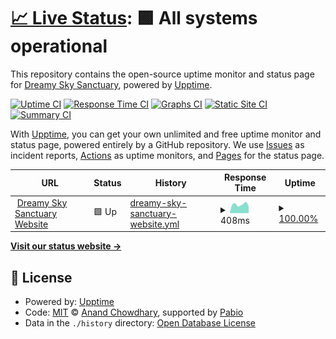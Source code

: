 # [📈 Live Status](https://status.dreamyskysanctuary.com): <!--live status--> **🟩 All systems operational**

This repository contains the open-source uptime monitor and status page for [Dreamy Sky Sanctuary](https://dreamyskysanctuary.com), powered by [Upptime](https://github.com/upptime/upptime).

[![Uptime CI](https://github.com/dreamy-sky-sanctuary/Uptime-DreamySkySanctuary.com/workflows/Uptime%20CI/badge.svg)](https://github.com/dreamy-sky-sanctuary/Uptime-DreamySkySanctuary.com/actions?query=workflow%3A%22Uptime+CI%22)
[![Response Time CI](https://github.com/dreamy-sky-sanctuary/Uptime-DreamySkySanctuary.com/workflows/Response%20Time%20CI/badge.svg)](https://github.com/dreamy-sky-sanctuary/Uptime-DreamySkySanctuary.com/actions?query=workflow%3A%22Response+Time+CI%22)
[![Graphs CI](https://github.com/dreamy-sky-sanctuary/Uptime-DreamySkySanctuary.com/workflows/Graphs%20CI/badge.svg)](https://github.com/dreamy-sky-sanctuary/Uptime-DreamySkySanctuary.com/actions?query=workflow%3A%22Graphs+CI%22)
[![Static Site CI](https://github.com/dreamy-sky-sanctuary/Uptime-DreamySkySanctuary.com/workflows/Static%20Site%20CI/badge.svg)](https://github.com/dreamy-sky-sanctuary/Uptime-DreamySkySanctuary.com/actions?query=workflow%3A%22Static+Site+CI%22)
[![Summary CI](https://github.com/dreamy-sky-sanctuary/Uptime-DreamySkySanctuary.com/workflows/Summary%20CI/badge.svg)](https://github.com/dreamy-sky-sanctuary/Uptime-DreamySkySanctuary.com/actions?query=workflow%3A%22Summary+CI%22)

With [Upptime](https://upptime.js.org), you can get your own unlimited and free uptime monitor and status page, powered entirely by a GitHub repository. We use [Issues](https://github.com/dreamy-sky-sanctuary/Uptime-DreamySkySanctuary.com/issues) as incident reports, [Actions](https://github.com/dreamy-sky-sanctuary/Uptime-DreamySkySanctuary.com/actions) as uptime monitors, and [Pages](https://status.dreamyskysanctuary.com) for the status page.

<!--start: status pages-->
<!-- This summary is generated by Upptime (https://github.com/upptime/upptime) -->
<!-- Do not edit this manually, your changes will be overwritten -->
<!-- prettier-ignore -->
| URL | Status | History | Response Time | Uptime |
| --- | ------ | ------- | ------------- | ------ |
| <img alt="" src="https://dreamyskysanctuary.com/public/imgs/icon.webp" height="13"> [Dreamy Sky Sanctuary Website](https://dreamyskysanctuary.com/) | 🟩 Up | [dreamy-sky-sanctuary-website.yml](https://github.com/Dreamy-Sky-Sanctuary/Uptime-DreamySkySanctuary.com/commits/HEAD/history/dreamy-sky-sanctuary-website.yml) | <details><summary><img alt="Response time graph" src="./graphs/dreamy-sky-sanctuary-website/response-time-week.png" height="20"> 408ms</summary><br><a href="https://status.dreamyskysanctuary.com/history/dreamy-sky-sanctuary-website"><img alt="Response time 380" src="https://img.shields.io/endpoint?url=https%3A%2F%2Fraw.githubusercontent.com%2FDreamy-Sky-Sanctuary%2FUptime-DreamySkySanctuary.com%2FHEAD%2Fapi%2Fdreamy-sky-sanctuary-website%2Fresponse-time.json"></a><br><a href="https://status.dreamyskysanctuary.com/history/dreamy-sky-sanctuary-website"><img alt="24-hour response time 449" src="https://img.shields.io/endpoint?url=https%3A%2F%2Fraw.githubusercontent.com%2FDreamy-Sky-Sanctuary%2FUptime-DreamySkySanctuary.com%2FHEAD%2Fapi%2Fdreamy-sky-sanctuary-website%2Fresponse-time-day.json"></a><br><a href="https://status.dreamyskysanctuary.com/history/dreamy-sky-sanctuary-website"><img alt="7-day response time 408" src="https://img.shields.io/endpoint?url=https%3A%2F%2Fraw.githubusercontent.com%2FDreamy-Sky-Sanctuary%2FUptime-DreamySkySanctuary.com%2FHEAD%2Fapi%2Fdreamy-sky-sanctuary-website%2Fresponse-time-week.json"></a><br><a href="https://status.dreamyskysanctuary.com/history/dreamy-sky-sanctuary-website"><img alt="30-day response time 376" src="https://img.shields.io/endpoint?url=https%3A%2F%2Fraw.githubusercontent.com%2FDreamy-Sky-Sanctuary%2FUptime-DreamySkySanctuary.com%2FHEAD%2Fapi%2Fdreamy-sky-sanctuary-website%2Fresponse-time-month.json"></a><br><a href="https://status.dreamyskysanctuary.com/history/dreamy-sky-sanctuary-website"><img alt="1-year response time 380" src="https://img.shields.io/endpoint?url=https%3A%2F%2Fraw.githubusercontent.com%2FDreamy-Sky-Sanctuary%2FUptime-DreamySkySanctuary.com%2FHEAD%2Fapi%2Fdreamy-sky-sanctuary-website%2Fresponse-time-year.json"></a></details> | <details><summary><a href="https://status.dreamyskysanctuary.com/history/dreamy-sky-sanctuary-website">100.00%</a></summary><a href="https://status.dreamyskysanctuary.com/history/dreamy-sky-sanctuary-website"><img alt="All-time uptime 99.93%" src="https://img.shields.io/endpoint?url=https%3A%2F%2Fraw.githubusercontent.com%2FDreamy-Sky-Sanctuary%2FUptime-DreamySkySanctuary.com%2FHEAD%2Fapi%2Fdreamy-sky-sanctuary-website%2Fuptime.json"></a><br><a href="https://status.dreamyskysanctuary.com/history/dreamy-sky-sanctuary-website"><img alt="24-hour uptime 100.00%" src="https://img.shields.io/endpoint?url=https%3A%2F%2Fraw.githubusercontent.com%2FDreamy-Sky-Sanctuary%2FUptime-DreamySkySanctuary.com%2FHEAD%2Fapi%2Fdreamy-sky-sanctuary-website%2Fuptime-day.json"></a><br><a href="https://status.dreamyskysanctuary.com/history/dreamy-sky-sanctuary-website"><img alt="7-day uptime 100.00%" src="https://img.shields.io/endpoint?url=https%3A%2F%2Fraw.githubusercontent.com%2FDreamy-Sky-Sanctuary%2FUptime-DreamySkySanctuary.com%2FHEAD%2Fapi%2Fdreamy-sky-sanctuary-website%2Fuptime-week.json"></a><br><a href="https://status.dreamyskysanctuary.com/history/dreamy-sky-sanctuary-website"><img alt="30-day uptime 99.86%" src="https://img.shields.io/endpoint?url=https%3A%2F%2Fraw.githubusercontent.com%2FDreamy-Sky-Sanctuary%2FUptime-DreamySkySanctuary.com%2FHEAD%2Fapi%2Fdreamy-sky-sanctuary-website%2Fuptime-month.json"></a><br><a href="https://status.dreamyskysanctuary.com/history/dreamy-sky-sanctuary-website"><img alt="1-year uptime 99.93%" src="https://img.shields.io/endpoint?url=https%3A%2F%2Fraw.githubusercontent.com%2FDreamy-Sky-Sanctuary%2FUptime-DreamySkySanctuary.com%2FHEAD%2Fapi%2Fdreamy-sky-sanctuary-website%2Fuptime-year.json"></a></details>

<!--end: status pages-->

[**Visit our status website →**](https://status.dreamyskysanctuary.com)

## 📄 License

- Powered by: [Upptime](https://github.com/upptime/upptime)
- Code: [MIT](./LICENSE) © [Anand Chowdhary](https://anandchowdhary.com), supported by [Pabio](https://pabio.com)
- Data in the `./history` directory: [Open Database License](https://opendatacommons.org/licenses/odbl/1-0/)
